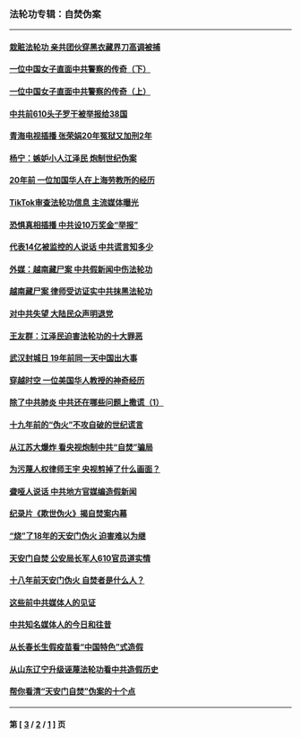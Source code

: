 ### 法轮功专辑：自焚伪案
---
#### [栽赃法轮功 亲共团伙穿黑衣藏界刀高调被捕](../../pages/nf5562/n13073780.md?07150430) 
#### [一位中国女子直面中共警察的传奇（下）](../../pages/nf5562/n12989706.md?07150430) 
#### [一位中国女子直面中共警察的传奇（上）](../../pages/nf5562/n12985072.md?07150430) 
#### [中共前610头子罗干被举报给38国](../../pages/nf5562/n12975419.md?07150430) 
#### [青海电视插播 张荣娟20年冤狱又加刑2年](../../pages/nf5562/n12738166.md?07150430) 
#### [杨宁：嫉妒小人江泽民 炮制世纪伪案](../../pages/nf5562/n12724108.md?07150430) 
#### [20年前 一位加国华人在上海劳教所的经历](../../pages/nf5562/n12707932.md?07150430) 
#### [TikTok审查法轮功信息 主流媒体曝光](../../pages/nf5562/n12362336.md?07150430) 
#### [恐惧真相插播 中共设10万奖金“举报”](../../pages/nf5562/n12306396.md?07150430) 
#### [代表14亿被监控的人说话 中共谎言知多少](../../pages/nf5562/n12297484.md?07150430) 
#### [外媒：越南藏尸案 中共假新闻中伤法轮功](../../pages/nf5562/n12264411.md?07150430) 
#### [越南藏尸案 律师受访证实中共抹黑法轮功](../../pages/nf5562/n12261878.md?07150430) 
#### [对中共失望 大陆民众声明退党](../../pages/nf5562/n12187315.md?07150430) 
#### [王友群：江泽民迫害法轮功的十大罪恶](../../pages/nf5562/n12169074.md?07150430) 
#### [武汉封城日 19年前同一天中国出大事](../../pages/nf5562/n12150901.md?07150430) 
#### [穿越时空  一位美国华人教授的神奇经历](../../pages/nf5562/n12097460.md?07150430) 
#### [除了中共肺炎 中共还在哪些问题上撒谎（1）](../../pages/nf5562/n11955770.md?07150430) 
#### [十九年前的“伪火”不攻自破的世纪谎言](../../pages/nf5562/n11813238.md?07150430) 
#### [从江苏大爆炸 看央视炮制中共“自焚”骗局](../../pages/nf5562/n11140275.md?07150430) 
#### [为污蔑人权律师王宇 央视剪掉了什么画面？](../../pages/nf5562/n11130142.md?07150430) 
#### [聋哑人说话 中共地方官媒编造假新闻](../../pages/nf5562/n11006067.md?07150430) 
#### [纪录片《欺世伪火》揭自焚案内幕](../../pages/nf5562/n11002664.md?07150430) 
#### [“烧”了18年的天安门伪火 迫害难以为继](../../pages/nf5562/n10996660.md?07150430) 
#### [天安门自焚 公安局长军人610官员道实情](../../pages/nf5562/n10997098.md?07150430) 
#### [十八年前天安门伪火 自焚者是什么人？](../../pages/nf5562/n10996556.md?07150430) 
#### [这些前中共媒体人的见证](../../pages/nf5562/n10845276.md?07150430) 
#### [中共知名媒体人的今日和往昔](../../pages/nf5562/n10843569.md?07150430) 
#### [从长春长生假疫苗看“中国特色”式造假](../../pages/nf5562/n10684053.md?07150430) 
#### [从山东辽宁升级诬蔑法轮功看中共造假历史](../../pages/nf5562/n10668272.md?07150430) 
#### [帮你看清“天安门自焚”伪案的十个点](../../pages/nf5562/n10554707.md?07150430) 

---
#### 第 [ [3](./3.md?07150430) / [2](./2.md?07150430) / [1](./1.md?07150430) ] 页
